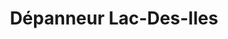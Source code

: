 ---
title: "Dépanneur Lac-Des-Iles"
url: /saint-aime-du-lac-des-iles/depanneur-lac-des-iles/
shop: Lebensmittel
---